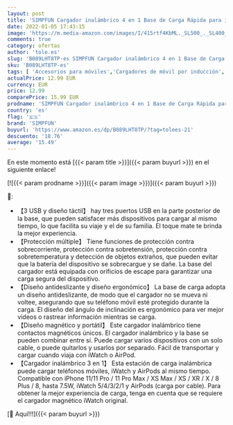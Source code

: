 ```yaml
---
layout: post
title: 'SIMPFUN Cargador inalámbrico 4 en 1 Base de Carga Rápida para iPhone iWatch Airpods Soporte de Carga Viene con 3 USB 7.5W para iPhone 11/Pro MAX/XS/XR/X/8/Samsung S9/S8 Sin Cable de Carga iWatch '
date: 2022-01-05 17:43:15
image: 'https://m.media-amazon.com/images/I/415rtf4KbML._SL500_._SL400_.jpg'
comments: true
category: ofertas
author: 'tole.es'
slug: 'B089LHT8TP-es SIMPFUN Cargador inalámbrico 4 en 1 Base de Carga Rápida...'
sku: 'B089LHT8TP-es'
tags: [ 'Accesorios para móviles','Cargadores de móvil por inducción','Cargadores para móviles','Comunicación móvil y accesorios','Electrónica','iphone','simpfun', ]
actualPrice: 12.99 EUR
currency: EUR
price: 12.99
comparePrice: 15.99 EUR
prodname: 'SIMPFUN Cargador inalámbrico 4 en 1 Base de Carga Rápida para iPhone iWatch Airpods Soporte de Carga Viene con 3 USB 7.5W para iPhone 11/Pro MAX/XS/XR/X/8/Samsung S9/S8 Sin Cable de Carga iWatch '
country: 'es'
flag: '🇪🇸'
brand: 'SIMPFUN'
buyurl: 'https://www.amazon.es/dp/B089LHT8TP/?tag=tolees-21'
descuento: '18.76'
average: '15.49'
---
```


En este momento está [{{< param title >}}]({{< param buyurl >}}) en el siguiente enlace!

[![{{< param prodname >}}]({{< param image >}})]({{< param buyurl >}})

🔎:

- 【3 USB y diseño táctil】 hay tres puertos USB en la parte posterior de la base, que pueden satisfacer más dispositivos para cargar al mismo tiempo, lo que facilita su viaje y el de su familia. El toque mate te brinda la mejor experiencia.
- 【Protección múltiple】 Tiene funciones de protección contra sobrecorriente, protección contra sobretensión, protección contra sobretemperatura y detección de objetos extraños, que pueden evitar que la batería del dispositivo se sobrecargue y se dañe. La base del cargador está equipada con orificios de escape para garantizar una carga segura del dispositivo.
- 【Diseño antideslizante y diseño ergonómico】 La base de carga adopta un diseño antideslizante, de modo que el cargador no se mueva ni voltee, asegurando que su teléfono móvil esté protegido durante la carga. El diseño del ángulo de inclinación es ergonómico para ver mejor videos o rastrear información mientras se carga.
- 【Diseño magnético y portátil】 Este cargador inalámbrico tiene contactos magnéticos únicos. El cargador inalámbrico y la base se pueden combinar entre sí. Puede cargar varios dispositivos con un solo cable, o puede quitarlos y usarlos por separado. Fácil de transportar y cargar cuando viaja con iWatch o AirPod.
- 【Cargador inalámbrico 3 en 1】 Esta estación de carga inalámbrica puede cargar teléfonos móviles, iWatch y AirPods al mismo tiempo. Compatible con iPhone 11/11 Pro / 11 Pro Max / XS Max / XS / XR / X / 8 Plus / 8, hasta 7.5W, iWatch 5/4/3/2/1 y AirPods (carga por cable). Para obtener la mejor experiencia de carga, tenga en cuenta que se requiere el cargador magnético iWatch original.

[🛒 Aquí!!!]({{< param buyurl >}})
